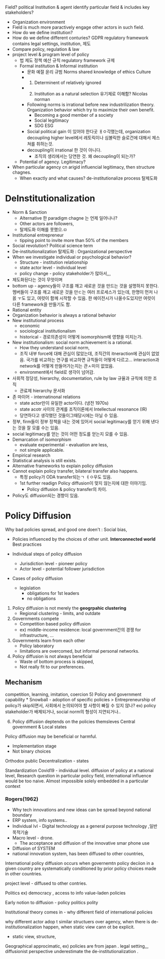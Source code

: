 Field? 
political
Institution & agent 
identify particular field & includes key stakeholders? 
* Organization environment 
* Field is much more paractively engage other actors in such field. 
* How do we define institution? 
* How do we define different conturies? GDPR regulatory framework contains legal settings, institution, 제도 
* Compare policy, regulation & law
* project level & program level of policy 
	* 법 제도 정책 예산 규칙 regulatory framework 규제 
	* Formal institution & Informal institution 
		* 문화 예절 윤리 규범 Norms shared knowledge of ethics Culture 
		* 1. Determinent of relatively ignored
		* 2. Institution as a natural selection 유기체로 이해함? Nicolas norman 
		* Following norms is irrational before new industrilization theory. Organization behavior which try to maximize their own benefit. 
			* Becoming a good member of a society
			* Social legitimacy 
			* SDG ESG 
		* Social political gain 이 있어야 한다곳 ㅐㅇ각했는데, organization decoupling higher level에서 레토릭이나 심볼릭한 슬로건에 대해서 제스쳐를 취하는것. 
		* decoupling이 irrational 한 것이 아니다. 
			* 조직의 생리에서는 당연한 것. 왜 decoupling이 되는가? 
	* Potential of agency. Legitimacy? 
* When particular agency cn arigid influencial legitimacy, then structure chagnes. 
	* When exactly and what causes? de-institutionalize process 탈제도화 



# DeInstitutionalization 
* Norm & Sanction 
	* Alternative 한 paradigm chagne 는 언제 일어나나? 
	* Other actors are followers, 
	* 탈제도화 이해를 못했으.ㅁ 
* Institutional entrepreneur 
	* tipping point to invite more than 50% of the members 
* Social revolution? Political science term 
* De-institutionalization 탈제도화 : Organizational perspective 
* When we investigate individual or psychological behavior? 
	* Structure - institution relationship 
	* state actor level - individual level 
	* policy change - policy stakeholder가 많아서,,, 
* 제도화된다는 것이 무엇이며 
* bottom up - agency들이 구조를 깨고 새로운 것을 만드는 것을 설명하지 못한다. 멤버들이 구조를 깨고 새로운 것을 만ㄷ는 여러 프로세스가 있는데, 한명이 먼저 나옰 ㅜ도 있고, 여럿이 함께 시작할 수 있음. 한 에이전시가 나올수도있지만 여럿이 다른 framework을 만들기도 함. 
* Rational entity 
* Organization behavior is always a rational behavior 
* New institutional process
	* economic 
	* sociological institutionalism
	* historical - 경로의존성이 어떻게 isomorphism에 영향을 미치는가. 
* New institutionalism: social norm achievement is a rational. 
	* How they understand social norm, 
	* 조직 내부 force에 대해 관심이 많았는데, 조직간의 itneraction에 관심이 없었음. 국가를 비교하는 연구를 비교하면 규칙들이 어떻게 다르고... interaction과 network를 어떻게 만들어가는지는 관ㅅ미이 없었음. 
	* environment에서 field로 생각이 넘어감. 
* 사회적 정당성, hierarchy, documentation, rule by law 규율과 규칙에 의한 조직 
	* 관료제 hierarchy 문서화 
* 존 마이어 - internatinonal relations
	* state actor만이 유일한 actor이다. (냉전 1970s)
	* state acotr 사이의 관계를 조직이론에서 Intellectual resonance (IR)
	* 당연하다고 생각했던 것들이그때당시에는 아닐 수 있음. 
* 정부, firm들이 정부 정책을 내는 것에 있어서 social legitimacy를 얻기 위해 낸다는 것을 잘 모를 수는 있음. 
* social legitimacy를 얻는 것이 어떤 정도를 얻는지 모를 수 있음. 
* Demarcation of isomorphism 
	* evaluate experimental - evaluation are less, 
	* not simple applicable. 
* Empirical research 
* Statistical analysis is still exists. 
* Alternative frameworks to explain policy diffusion 
* Cannot explain policy transfer, bilateral transfer also happens. 
	* 특정 policy가 ODA transfer되는ㄱ ㅕㅇ우도 있음. 
	* 1st further readign Policy diffusion이 맞지 않는지에 대한 이야기임. 
		* Policy diffusion & policy transfer의 차이. 
* Policy도 diffusion되는 경향이 있음. 


# Policy Diffusion
Why bad policies spread, and good one doen't : Social bias, 
* Policies influenced by the choices of other unit. 
**Interconnected world**
Best practices 

* Individual steps of policy diffusion 
	* Jurisdiction level - pioneer policy
	* Actor level - potential follower jurisdiction 
* Cases of policy diffusion 
	* legislation 
		* obligations for 1st leaders
		* no obligations 
1) Policy diffusion is not merely the **geogrpahic clustering**
	* Regional clustering - limits, and outdate 
2) Governments compete
	* Competition based policy diffusion
	* ex) middle-income residence: local government간의 경쟁 for infrastructure, ... 
3) Governments learn from each other
	* Policy laboratory 
	* limitations are overcomed, but informal personal networks. 
4) Policy diffusion is not always beneficial 
	* Waste of bottom process is skipped, 
	* Not really fit to our preferences. 

## Mechanism 
competition, learning, imitation, coercion 
5) Policy and government capability
	* Snowball - adoption of specific policies
	> Entrepreneurship of policy가 skip되면서, 사회에서 논의되어야 할 사항이 빠질 수 있지 않나? ex) policy stakeholder가 배제되거나, social norm의 형성이 지연되거나.. 
	
6) Policy diffusion deptends on the policies themsleves
 Central government & Local states 

Policy diffusion may be beneficial or harmful. 
* Implementation stage 
* Not binary choices 


Orthodox public 
Decentralization - states 


Standardization 
Covid19 - individual level. 
diffusion of policy at a national level, 
Research question in particular policy field, international influence would be too naive. Almost impossible solely embedded in a particular context 


### Rogers(1962)
* Why tech innovations and new ideas can be spread beyond national boundary 
* ERP system, info systems.. 
* Individual lvl - Digital technology as a general purpose technology ,일반목적기술 
* Macro level - drone. 
	* The acceptance and diffusion of the innovative smar phone use
* Diffusion of SYSTEM 
* national innovation system, has been diffused to other countries, 


International policy diffusion occurs when governemtn policy deciion in a given country are systematically conditioned by prior policy choices made in other countries. 


project level - diffused to other contries. 

Politics ex) democracy , access to info  value-laden policies

Early notion to diffusion - policy politics polity 



Institutional theory comes in - why different field of international policies 

why different actor adop t similar structuers over agency, when there is de-institutionalization happen, when static view cann ot be explicit. 
- static view, structure, 

Geographical approcimatic, ex) policies are from japan . legal setting,,, 
diffusionist perspective underestimate the de-institutionalization .
